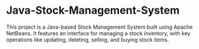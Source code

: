 # Java-Stock-Management-System
This project is a Java-based Stock Management System built using Apache NetBeans. It features an interface for managing a stock inventory, with key operations like updating, deleting, selling, and buying stock items.
